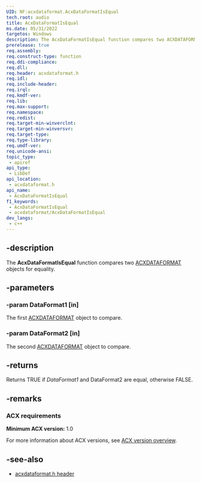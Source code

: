 ```yaml
---
UID: NF:acxdataformat.AcxDataFormatIsEqual
tech.root: audio
title: AcxDataFormatIsEqual
ms.date: 05/31/2022
targetos: Windows
description: The AcxDataFormatIsEqual function compares two ACXDATAFORMAT objects for equality.
prerelease: true
req.assembly: 
req.construct-type: function
req.ddi-compliance: 
req.dll: 
req.header: acxdataformat.h
req.idl: 
req.include-header: 
req.irql: 
req.kmdf-ver: 
req.lib: 
req.max-support: 
req.namespace: 
req.redist: 
req.target-min-winverclnt: 
req.target-min-winversvr: 
req.target-type: 
req.type-library: 
req.umdf-ver: 
req.unicode-ansi: 
topic_type:
 - apiref
api_type:
 - LibDef
api_location:
 - acxdataformat.h
api_name:
 - AcxDataFormatIsEqual
f1_keywords:
 - AcxDataFormatIsEqual
 - acxdataformat/AcxDataFormatIsEqual
dev_langs:
 - c++
---
```


## -description

The **AcxDataFormatIsEqual** function compares two [ACXDATAFORMAT](index.md) objects for equality.

## -parameters

### -param DataFormat1 [in]

The first [ACXDATAFORMAT](index.md) object to compare.

### -param DataFormat2 [in]

The second [ACXDATAFORMAT](index.md) object to compare.

## -returns

Returns TRUE if *DataFormat1* and DataFormat2 are equal, otherwise FALSE.

## -remarks

### ACX requirements

**Minimum ACX version:** 1.0

For more information about ACX versions, see [ACX version overview](/windows-hardware/drivers/audio/acx-version-overview).

## -see-also

- [acxdataformat.h header](index.md)

